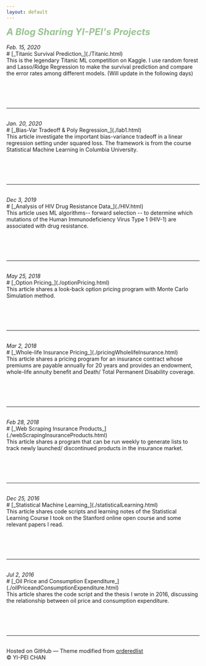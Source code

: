 ```yaml
---
layout: default
---
```

<div class="d"><div class="e"><font color="#9ac293"><font size="5.2"><b><i> A Blog Sharing YI-PEI's Projects</i></b></font></font></div></div>
<br>
<div class="d"><i>Feb. 15, 2020</i></div>
# [_Titanic Survival Prediction_](./Titanic.html)   
<div class="d"></div>
This is the legendary Titanic ML competition on Kaggle. I use random forest and Lasso/Ridge Regression to make the survival prediction and compare the error rates among different models. (Will update in the following days) <br>
<br>
<br>
<br>
<br>
<hr>
<br>
<div class="d"><i>Jan. 20, 2020</i></div>
# [_Bias-Var Tradeoff & Poly Regression_](./lab1.html)   
<div class="d"></div>
This article investigate the important bias-variance tradeoff in a linear regression setting under squared loss. The framework is from the course Statistical Machine Learning in Columbia University. <br>
<br>
<br>
<br>
<br>
<hr>
<br>
<div class="d"><i>Dec 3, 2019</i></div>
# [_Analysis of HIV Drug Resistance Data_](./HIV.html)   
<div class="d"></div>
This article uses ML algorithms-- forward selection -- to determine which mutations of the Human Immunodeficiency Virus Type 1 (HIV-1) are associated with drug resistance.<br>
<br>
<br>
<br>
<br>
<hr>
<br>
<div class="d"><i>May 25, 2018</i></div>
# [_Option Pricing_](./optionPricing.html)   
<div class="d"></div>
This article shares a look-back option pricing program with Monte Carlo Simulation method.<br>
<br>
<br>
<br>
<br>
<hr>
<br>
<div class="d"><i>Mar 2, 2018</i></div>
# [_Whole-life Insurance Pricing_](./pricingWholelifeInsurance.html)   
<div class="d"></div>
This article shares a pricing program for an insurance contract whose premiums are payable annually for 20 years and provides an endowment, whole-life annuity benefit and Death/ Total Permanent Disability coverage.<br>
<br>
<br>
<br>
<br>
<hr>
<br>
<div class="d"><i>Feb 28, 2018</i></div>
# [_Web Scraping Insurance Products_](./webScrapingInsuranceProducts.html)   
<div class="d"></div>
This article shares a program that can be run weekly to generate lists to track newly launched/ discontinued products in the insurance market.<br>
<br>
<br>
<br>
<br>
<hr>
<br>
<div class="d"><i>Dec 25, 2016</i></div>
# [_Statistical Machine Learning_](./statisticalLearning.html)   
<div class="d"></div>
This article shares code scripts and learning notes of the Statistical Learning Course I took on the Stanford online open course and some relevant papers I read.<br>
<br>
<br>
<br>
<br>
<hr>
<br>
<div class="d"><i>Jul 2, 2016</i></div>
# [_Oil Price and Consumption Expenditure_](./oilPriceandConsumptionExpenditure.html)   
<div class="d"></div>
This article shares the code script and the thesis I wrote in 2016, discussing the relationship between oil price and consumption expenditure.<br>
<br>
<br>
<br>
<br>
<hr>
<br>
Hosted on GitHub &mdash; Theme modified from <a href="https://github.com/orderedlist">orderedlist</a>
<br>
© YI-PEI CHAN
